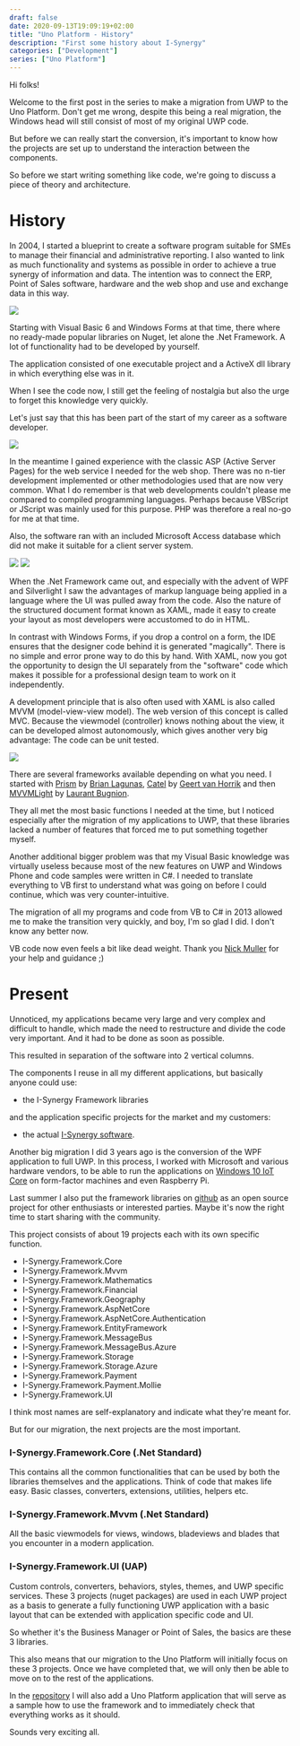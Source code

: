 ```yaml
--- 
draft: false
date: 2020-09-13T19:09:19+02:00
title: "Uno Platform - History"
description: "First some history about I-Synergy"
categories: ["Development"]
series: ["Uno Platform"]
---
```


Hi folks! 

Welcome to the first post in the series to make a migration from UWP to the Uno Platform. Don't get me wrong, despite this being a real migration, the Windows head will still consist of most of my original UWP code.

But before we can really start the conversion, it's important to know how the projects are set up to understand the interaction between the components.

So before we start writing something like code, we're going to discuss a piece of theory and architecture.

# History
In 2004, I started a blueprint to create a software program suitable for SMEs to manage their financial and administrative reporting. I also wanted to link as much functionality and systems as possible in order to achieve a true synergy of information and data. The intention was to connect the ERP, Point of Sales software, hardware and the web shop and use and exchange data in this way.

![](/images/vb6.jpg)

Starting with Visual Basic 6 and Windows Forms at that time, there where no ready-made popular libraries on Nuget, let alone the .Net Framework. A lot of functionality had to be developed by yourself.

The application consisted of one executable project and a ActiveX dll library in which everything else was in it. 

When I see the code now, I still get the feeling of nostalgia but also the urge to forget this knowledge very quickly. 

Let's just say that this has been part of the start of my career as a software developer. </p>

![](/images/asp.png)

In the meantime I gained experience with the classic ASP (Active Server Pages) for the web service I needed for the web shop. There was no n-tier development implemented or other methodologies used that are now very common. What I do remember is that web developments couldn't please me compared to compiled programming languages. Perhaps because VBScript or JScript was mainly used for this purpose. PHP was therefore a real no-go for me at that time. 

Also, the software ran with an included Microsoft Access database which did not make it suitable for a client server system.

![](/images/net.png)
![](/images/silverlight.png)

When the .Net Framework came out, and especially with the advent of WPF and Silverlight I saw the advantages of markup language being applied in a language where the UI was pulled away from the code. Also the nature of the structured document format known as XAML, made it easy to create your layout as most developers were accustomed to do in HTML.

In contrast with Windows Forms, if you drop a control on a form, the IDE ensures that the designer code behind it is generated "magically". There is no simple and error prone way to do this by hand. With XAML, now you got the opportunity to design the UI separately from the "software" code which makes it possible for a professional design team to work on it independently.

A development principle that is also often used with XAML is also called MVVM (model-view-view model). The web version of this concept is called MVC. Because the viewmodel (controller)  knows nothing about the view, it can be developed almost autonomously, which gives another very big advantage: The code can be unit tested.


![](/images/mvvm.png)

There are several frameworks available depending on what you need. I started with [Prism](https://github.com/PrismLibrary/Prism) by [Brian Lagunas](https://twitter.com/brianlagunas), [Catel](https://github.com/Catel/Catel) by [Geert van Horrik](https://geertvanhorrik.com) and then [MVVMLight](http://www.mvvmlight.net/) by [Laurant Bugnion](https://twitter.com/LBugnion).

They all met the most basic functions I needed at the time, but I noticed especially after the migration of my applications to UWP, that these libraries lacked a number of features that forced me to put something together myself.

Another additional bigger problem was that my Visual Basic knowledge was virtually useless because most of the new features on UWP and Windows Phone and code samples were written in C#. I needed to translate everything to VB first to understand what was going on before I could continue, which was very counter-intuitive.

The migration of all my programs and code from VB to C# in 2013 allowed me to make the transition very quickly, and boy, I'm so glad I did. I don't know any better now.

VB code now even feels a bit like dead weight. Thank you [Nick Muller](https://www.linkedin.com/in/nphmuller/) for your help and guidance ;)

# Present
Unnoticed, my applications became very large and very complex and difficult to handle, which made the need to restructure and divide the code very important. And it had to be done as soon as possible.

This resulted in separation of the software into 2 vertical columns.

The components I reuse in all my different applications, but basically anyone could use: 
- the I-Synergy Framework libraries

and the application specific projects for the market and my customers:
- the actual [I-Synergy software](https://www.i-synergy.nl). 

Another big migration I did 3 years ago is the conversion of the WPF application to full UWP. In this process, I worked with Microsoft and various hardware vendors, to be able to run the applications on [Windows 10 IoT Core](https://www.youtube.com/watch?v=N-vQSzAdPw4) on form-factor machines and even Raspberry Pi.

Last summer I also put the framework libraries on [github](https://github.com/I-Synergy/I-Synergy.Framework) as an open source project for other enthusiasts or interested parties. Maybe it's now the right time to start sharing with the community.

This project consists of about 19 projects each with its own specific function.
- I-Synergy.Framework.Core
- I-Synergy.Framework.Mvvm
- I-Synergy.Framework.Mathematics
- I-Synergy.Framework.Financial
- I-Synergy.Framework.Geography
- I-Synergy.Framework.AspNetCore
- I-Synergy.Framework.AspNetCore.Authentication
- I-Synergy.Framework.EntityFramework
- I-Synergy.Framework.MessageBus
- I-Synergy.Framework.MessageBus.Azure
- I-Synergy.Framework.Storage
- I-Synergy.Framework.Storage.Azure
- I-Synergy.Framework.Payment
- I-Synergy.Framework.Payment.Mollie
- I-Synergy.Framework.UI

I think most names are self-explanatory and indicate what they're meant for. 

But for our migration, the next projects are the most important.

### I-Synergy.Framework.Core (.Net Standard)
This contains all the common functionalities that can be used by both the libraries themselves and    the applications. Think of code that makes life easy. Basic classes, converters, extensions, utilities, helpers etc.
### I-Synergy.Framework.Mvvm (.Net Standard)
All the basic viewmodels for views, windows, bladeviews and blades that you encounter in a modern application.
### I-Synergy.Framework.UI (UAP)
Custom controls, converters, behaviors, styles, themes, and UWP specific services.
These 3 projects (nuget packages) are used in each UWP project as a basis to generate a fully functioning UWP application with a basic layout that can be extended with application specific code and UI.

So whether it's the Business Manager or Point of Sales, the basics are these 3 libraries.

This also means that our migration to the Uno Platform will initially focus on these 3 projects. Once we have completed that, we will only then be able to move on to the rest of the applications.

In the [repository](https://github.com/I-Synergy/I-Synergy.Framework/tree/features/uno_plaform) I will also add a Uno Platform application that will serve as a sample how to use the framework and to immediately check that everything works as it should.

Sounds very exciting all.
